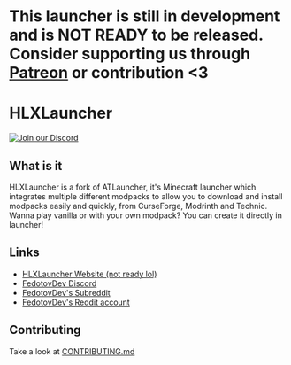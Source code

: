 # This launcher is still in development and is NOT READY to be released. Consider supporting us through [Patreon](https://patreon.com/fedotovdev8801) or contribution <3

# HLXLauncher

[![Join our Discord](https://img.shields.io/badge/Discord-Join%20Chat-5865F2?logo=discord&logoColor=white)](https://discord.gg/zEGHrrFfsD)

## What is it

HLXLauncher is a fork of ATLauncher, it's Minecraft launcher which integrates multiple different modpacks to allow you to download and install
modpacks easily and quickly, from CurseForge, Modrinth and Technic. Wanna play vanilla or with your own modpack? You can create it directly in launcher!

## Links

-   [HLXLauncher Website (not ready lol)](https://about:blank)
-   [FedotovDev Discord](https://discord.gg/zEGHrrFfsD)
-   [FedotovDev's Subreddit](https://www.reddit.com/r/fedotovdev)
-   [FedotovDev's Reddit account](https://www.reddit.com/u/far_arugula_4860)

## Contributing

Take a look at [CONTRIBUTING.md](CONTRIBUTING.md)
